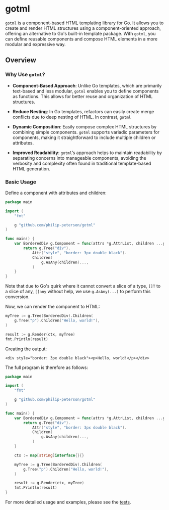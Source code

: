 # gotml

`gotml` is a component-based HTML templating library for Go. It allows you to create and render HTML structures using a component-oriented approach, offering an alternative to Go's built-in template package. With `gotml`, you can define reusable components and compose HTML elements in a more modular and expressive way.

## Overview

### Why Use `gotml`?

- **Component-Based Approach**: Unlike Go templates, which are primarily text-based and less modular, `gotml` enables you to define components as functions. This allows for better reuse and organization of HTML structures.

- **Reduce Nesting**: In Go templates, refactors can easily create merge conflicts due to deep nesting of HTML. In contrast, `gotml` 

- **Dynamic Composition**: Easily compose complex HTML structures by combining simple components. `gotml` supports variadic parameters for components, making it straightforward to include multiple children or attributes.

- **Improved Readability**: `gotml`’s approach helps to maintain readability by separating concerns into manageable components, avoiding the verbosity and complexity often found in traditional template-based HTML generation.

### Basic Usage

Define a component with attributes and children:

```go
package main

import (
	"fmt"

	g "github.com/philip-peterson/gotml"
)

func main() {
	var BorderedDiv g.Component = func(attrs *g.AttrList, children ...g.GotmlTree) g.GotmlTree {
		return g.Tree("div").
			Attr("style", "border: 3px double black").
			Children(
				g.AsAny(children)...,
			)
	}
}
```

Note that due to Go's quirk where it cannot convert a slice of a type, `[]T` to a slice of any, `[]any` without help, we use `g.AsAny(...)` to perform this conversion.

Now, we can render the component to HTML:

```go
myTree := g.Tree(BorderedDiv).Children(
    g.Tree("p").Children("Hello, world!"),
)

result := g.Render(ctx, myTree)
fmt.Println(result)
```

Creating the output:

```
<div style="border: 3px double black"><p>Hello, world!</p></div>
```

The full program is therefore as follows:

```go
package main

import (
	"fmt"

	g "github.com/philip-peterson/gotml"
)

func main() {
	var BorderedDiv g.Component = func(attrs *g.AttrList, children ...g.GotmlTree) g.GotmlTree {
		return g.Tree("div").
			Attr("style", "border: 3px double black").
			Children(
				g.AsAny(children)...,
			)
	}

	ctx := map[string]interface{}{}

	myTree := g.Tree(BorderedDiv).Children(
		g.Tree("p").Children("Hello, world!"),
	)

	result := g.Render(ctx, myTree)
	fmt.Println(result)
}
```

For more detailed usage and examples, please see the [tests](https://github.com/philip-peterson/gotml/blob/main/main_test.go).
